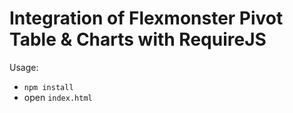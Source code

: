 # Integration of Flexmonster Pivot Table & Charts with RequireJS

Usage:
- `npm install`
- open `index.html`
